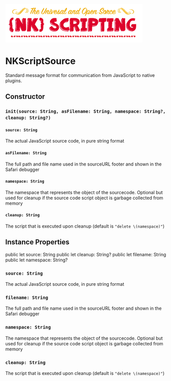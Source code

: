 ![NK-Scripting](../images/NKScripting.png?v01)
# NKScriptSource

Standard message format for communication from JavaScript to native plugins.

## Constructor

### `init(source: String, asFilename: String, namespace: String?, cleanup: String?)`

#### `source: String`
The actual JavaScript source code, in pure string format

#### `asFilename: String`
The full path and file name used in the sourceURL footer and shown in the Safari debugger

#### `namespace: String`
The namespace that represents the object of the sourcecode.  Optional but used for cleanup if 
the source code script object is garbage collected from memory
  
#### `cleanup: String`
The script that is executed upon cleanup (default is `"delete \(namespace)"`)

## Instance Properties


  public let source: String
    public let cleanup: String?
    public let filename: String
    public let namespace: String?
 
### `source: String`
The actual JavaScript source code, in pure string format

### `filename: String`
The full path and file name used in the sourceURL footer and shown in the Safari debugger

### `namespace: String`
The namespace that represents the object of the sourcecode.  Optional but used for cleanup if 
the source code script object is garbage collected from memory
  
### `cleanup: String`
The script that is executed upon cleanup (default is `"delete \(namespace)"`)